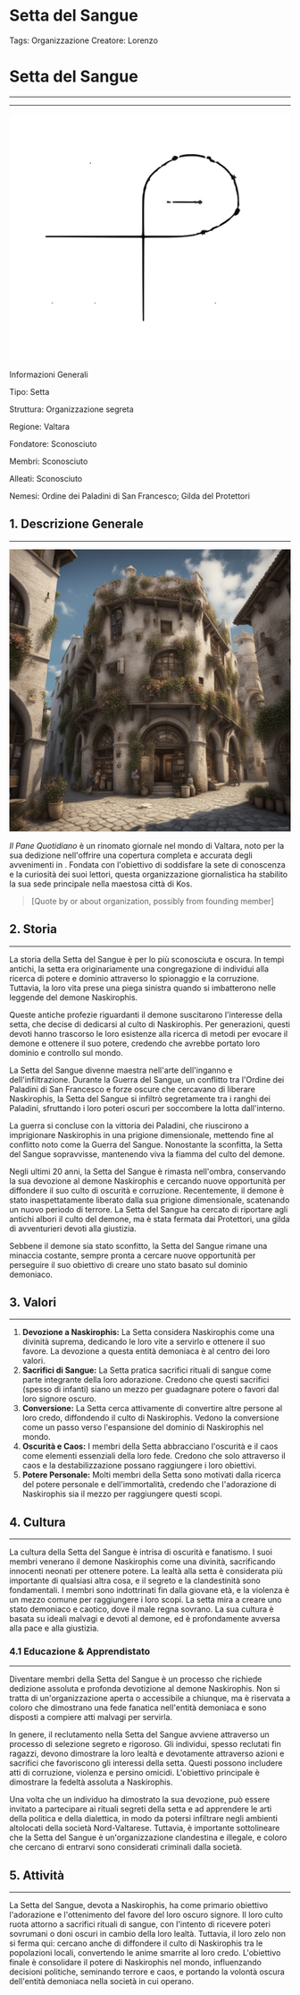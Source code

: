 # Setta del Sangue

Tags: Organizzazione
Creatore: Lorenzo

# Setta del Sangue

---

---

![simbolo.png](simbolo.png)

Informazioni Generali

Tipo: Setta

Struttura: Organizzazione segreta

Regione: Valtara

Fondatore: Sconosciuto

Membri: Sconosciuto

Alleati: Sconosciuto

Nemesi: Ordine dei Paladini di San Francesco; Gilda del Protettori

## 1. Descrizione Generale

---

![generate-an-image-depicting-the-exterior-of-il-pane-quotidiano-newspaper-headquarters-in-the-medie.png](generate-an-image-depicting-the-exterior-of-il-pane-quotidiano-newspaper-headquarters-in-the-medie.png)

*Il Pane Quotidiano* è un rinomato giornale nel mondo di Valtara, noto per la sua dedizione nell'offrire una copertura completa e accurata degli avvenimenti in . Fondata con l'obiettivo di soddisfare la sete di conoscenza e la curiosità dei suoi lettori, questa organizzazione giornalistica ha stabilito la sua sede principale nella maestosa città di Kos.

> [Quote by or about organization, possibly from founding member]
> 

## 2. Storia

---

La storia della Setta del Sangue è per lo più sconosciuta e oscura. In tempi antichi, la setta era originariamente una congregazione di individui alla ricerca di potere e dominio attraverso lo spionaggio e la corruzione. Tuttavia, la loro vita prese una piega sinistra quando si imbatterono nelle leggende del demone Naskirophis.

Queste antiche profezie riguardanti il demone suscitarono l'interesse della setta, che decise di dedicarsi al culto di Naskirophis. Per generazioni, questi devoti hanno trascorso le loro esistenze alla ricerca di metodi per evocare il demone e ottenere il suo potere, credendo che avrebbe portato loro dominio e controllo sul mondo.

La Setta del Sangue divenne maestra nell'arte dell'inganno e dell'infiltrazione. Durante la Guerra del Sangue, un conflitto tra l'Ordine dei Paladini di San Francesco e forze oscure che cercavano di liberare Naskirophis, la Setta del Sangue si infiltrò segretamente tra i ranghi dei Paladini, sfruttando i loro poteri oscuri per soccombere la lotta dall'interno.

La guerra si concluse con la vittoria dei Paladini, che riuscirono a imprigionare Naskirophis in una prigione dimensionale, mettendo fine al conflitto noto come la Guerra del Sangue. Nonostante la sconfitta, la Setta del Sangue sopravvisse, mantenendo viva la fiamma del culto del demone.

Negli ultimi 20 anni, la Setta del Sangue è rimasta nell'ombra, conservando la sua devozione al demone Naskirophis e cercando nuove opportunità per diffondere il suo culto di oscurità e corruzione. Recentemente, il demone è stato inaspettatamente liberato dalla sua prigione dimensionale, scatenando un nuovo periodo di terrore. La Setta del Sangue ha cercato di riportare agli antichi albori il culto del demone, ma è stata fermata dai Protettori, una gilda di avventurieri devoti alla giustizia.

Sebbene il demone sia stato sconfitto, la Setta del Sangue rimane una minaccia costante, sempre pronta a cercare nuove opportunità per perseguire il suo obiettivo di creare uno stato basato sul dominio demoniaco.

## 3. Valori

---

1. **Devozione a Naskirophis:** La Setta considera Naskirophis come una divinità suprema, dedicando le loro vite a servirlo e ottenere il suo favore. La devozione a questa entità demoniaca è al centro dei loro valori.
2. **Sacrifici di Sangue:** La Setta pratica sacrifici rituali di sangue come parte integrante della loro adorazione. Credono che questi sacrifici (spesso di infanti) siano un mezzo per guadagnare potere o favori dal loro signore oscuro.
3. **Conversione:** La Setta cerca attivamente di convertire altre persone al loro credo, diffondendo il culto di Naskirophis. Vedono la conversione come un passo verso l'espansione del dominio di Naskirophis nel mondo.
4. **Oscurità e Caos:** I membri della Setta abbracciano l'oscurità e il caos come elementi essenziali della loro fede. Credono che solo attraverso il caos e la destabilizzazione possano raggiungere i loro obiettivi.
5. **Potere Personale:** Molti membri della Setta sono motivati dalla ricerca del potere personale e dell'immortalità, credendo che l'adorazione di Naskirophis sia il mezzo per raggiungere questi scopi.

## 4. Cultura

---

La cultura della Setta del Sangue è intrisa di oscurità e fanatismo. I suoi membri venerano il demone Naskirophis come una divinità, sacrificando innocenti neonati per ottenere potere. La lealtà alla setta è considerata più importante di qualsiasi altra cosa, e il segreto e la clandestinità sono fondamentali. I membri sono indottrinati fin dalla giovane età, e la violenza è un mezzo comune per raggiungere i loro scopi. La setta mira a creare uno stato demoniaco e caotico, dove il male regna sovrano. La sua cultura è basata su ideali malvagi e devoti al demone, ed è profondamente avversa alla pace e alla giustizia.

### 4.1 Educazione & Apprendistato

---

Diventare membri della Setta del Sangue è un processo che richiede dedizione assoluta e profonda devotizione al demone Naskirophis. Non si tratta di un'organizzazione aperta o accessibile a chiunque, ma è riservata a coloro che dimostrano una fede fanatica nell'entità demoniaca e sono disposti a compiere atti malvagi per servirla.

In genere, il reclutamento nella Setta del Sangue avviene attraverso un processo di selezione segreto e rigoroso. Gli individui, spesso reclutati fin ragazzi, devono dimostrare la loro lealtà e devotamente attraverso azioni e sacrifici che favoriscono gli interessi della setta. Questi possono includere atti di corruzione, violenza e persino omicidi. L'obiettivo principale è dimostrare la fedeltà assoluta a Naskirophis.

Una volta che un individuo ha dimostrato la sua devozione, può essere invitato a partecipare ai rituali segreti della setta e ad apprendere le arti della politica e della dialettica, in modo da potersi infiltrare negli ambienti altolocati della società Nord-Valtarese. Tuttavia, è importante sottolineare che la Setta del Sangue è un'organizzazione clandestina e illegale, e coloro che cercano di entrarvi sono considerati criminali dalla società.

## 5. Attività

---

La Setta del Sangue, devota a Naskirophis, ha come primario obiettivo l'adorazione e l'ottenimento del favore del loro oscuro signore. Il loro culto ruota attorno a sacrifici rituali di sangue, con l'intento di ricevere poteri sovrumani o doni oscuri in cambio della loro lealtà. Tuttavia, il loro zelo non si ferma qui: cercano anche di diffondere il culto di Naskirophis tra le popolazioni locali, convertendo le anime smarrite al loro credo. L'obiettivo finale è consolidare il potere di Naskirophis nel mondo, influenzando decisioni politiche, seminando terrore e caos, e portando la volontà oscura dell'entità demoniaca nella società in cui operano.